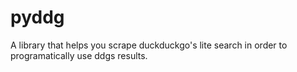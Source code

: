 # pyddg
A library that helps you scrape duckduckgo's lite search in order to programatically use ddgs results. 
